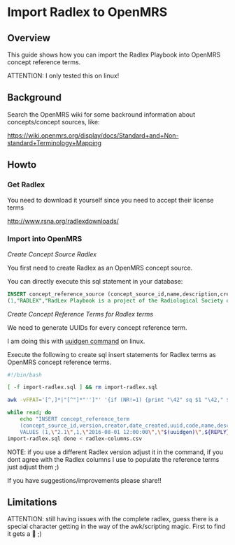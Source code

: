 # Import Radlex to OpenMRS

## Overview

This guide shows how you can import the Radlex Playbook into OpenMRS concept
reference terms.

ATTENTION: I only tested this on linux!

## Background

Search the OpenMRS wiki for some backround information about concepts/concept
sources, like:

https://wiki.openmrs.org/display/docs/Standard+and+Non-standard+Terminology+Mapping

## Howto

### Get Radlex

You need to download it yourself since you need to accept their license terms

http://www.rsna.org/radlexdownloads/

### Import into OpenMRS

_Create Concept Source Radlex_

You first need to create Radlex as an OpenMRS concept source.

You can directly execute this sql statement in your database:

```sql
INSERT concept_reference_source (concept_source_id,name,description,creator,date_created,uuid) VALUES
(1,"RADLEX","RadLex Playbook is a project of the Radiological Society of North America (RSNA)",1,"2016-08-01 09:00:00","616a9691-a1bf-4426-85a6-21a60c558265");
```

_Create Concept Reference Terms for Radlex terms_

We need to generate UUIDs for every concept reference term.

I am doing this with [uuidgen command](http://man7.org/linux/man-pages/man1/uuidgen.1.html) on linux.

Execute the following to create sql insert statements for Radlex terms as
OpenMRS concept reference terms.


```bash
#!/bin/bash

[ -f import-radlex.sql ] && rm import-radlex.sql

awk -vFPAT='[^,]*|"[^"]*"'']"' '{if (NR!=1) {print "\42" sq $1 "\42," $3 sq ","sq $4 sq ");" }}' core-playbook-2_1 > radlex-columns.csv

while read; do
    echo "INSERT concept_reference_term
    (concept_source_id,version,creator,date_created,uuid,code,name,description)
    VALUES (1,\"2.1\",1,\"2016-08-01 12:00:00\",\"$(uuidgen)\",${REPLY}" >>
import-radlex.sql done < radlex-columns.csv
```

NOTE: if you use a different Radlex version adjust it in the command, if you
dont agree with the Radlex columns I use to populate the reference terms just
adjust them ;)

If you have suggestions/improvements please share!!

## Limitations

ATTENTION: still having issues with the complete radlex, guess there is a
special character getting in the way of the awk/scripting magic. First to find
it gets a :beer: ;)

